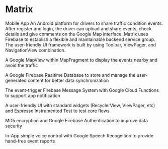 # Matrix
Mobile App
An Android platform for drivers to share traffic condition events. 
After register and login, the driver can upload and share events, check details and give comments on the Google Map interface. 
Matrix uses  Firebase to establish a flexible and maintainable backend service group. The user-friendly UI framework is built by using Toolbar, ViewPager, and NavigationView combination. 

A Google MapView within MapFragment to display the events nearby and avoid the traffic 

A Google Firebase Realtime Database to store and manage the user-generated content for better data synchronization

The event-trigger Firebase Message System with Google Cloud Functions to support app notification 

A user-friendly UI with standard widgets (RecyclerView, ViewPager, etc) and  Espresso Instrumented Test to test core flows

MD5 encryption and Google Firebase Authentication to improve data security 

In-App simple voice control with Google Speech Recognition to provide hand-free event reports
